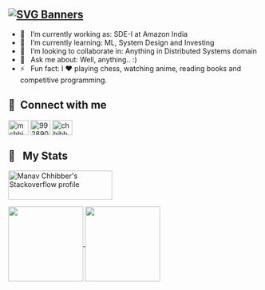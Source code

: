  ## [![SVG Banners](https://svg-banners.vercel.app/api?type=typeWriter&text1=Hi%20there👋,%20this%20is%20Manav%20&width=800&height=75)](https://github.com/mchhibber)

- 🔭 &nbsp; I’m currently working as: SDE-I at Amazon India
- 🌱 &nbsp; I’m currently learning: ML, System Design and Investing
- 👯 &nbsp; I’m looking to collaborate in: Anything in Distributed Systems domain
- 💬 &nbsp; Ask me about: Well, anything.. :) 
- ⚡ &nbsp; Fun fact: I :heart: playing chess, watching anime, reading books and competitive programming. 
<!-- - 🤔 &nbsp; I’m looking for help with: Starting out in research -->



🔗 &nbsp;**Connect with me**
---
<p align="left">
<a href="https://linkedin.com/in/manavchhibber" target="_blank"><img align="center" src="https://raw.githubusercontent.com/rahuldkjain/github-profile-readme-generator/master/src/images/icons/Social/linked-in-alt.svg" alt="mchhibber" height="30" width="40" /></a>
<a href="https://stackoverflow.com/users/9928908" target="_blank"><img align="center" src="https://raw.githubusercontent.com/rahuldkjain/github-profile-readme-generator/master/src/images/icons/Social/stack-overflow.svg" alt="9928908" height="30" width="40" /></a>
<a href="https://instagram.com/chhibbermanav" target="_blank"><img align="center" src="https://raw.githubusercontent.com/rahuldkjain/github-profile-readme-generator/master/src/images/icons/Social/instagram.svg" alt="chhibbermanav" height="30" width="40" /></a>


📝 &nbsp; My Stats
---
<a href="https://stackoverflow.com/users/9928908/manav-chhibber"><img src="https://stackoverflow.com/users/flair/9928908.png?theme=clean" width="208" height="58" alt="Manav Chhibber's Stackoverflow profile" title="Manav Chhibber's Stackoverflow profile" ></a>

<a href="https://github.com/mchhibber">
  <img height="150em" align="center" src="https://github-readme-stats.vercel.app/api?username=mchhibber&show_icons=true&count_private=true&include_all_commits=true" />
  <img height="150em" align="center" src="https://github-readme-stats.vercel.app/api/top-langs/?username=mchhibber&layout=compact" />
</a>


<!--
**mchhibber/mchhibber** is a ✨ _special_ ✨ repository because its `README.md` (this file) appears on your GitHub profile.

Here are some ideas to get you started:

- 🔭 I’m currently working on ...
- 🌱 I’m currently learning ...
- 👯 I’m looking to collaborate on ...
- 🤔 I’m looking for help with ...
- 💬 Ask me about ...
- 📫 How to reach me: ...
- 😄 Pronouns: ...
- ⚡ Fun fact: ...
-->
